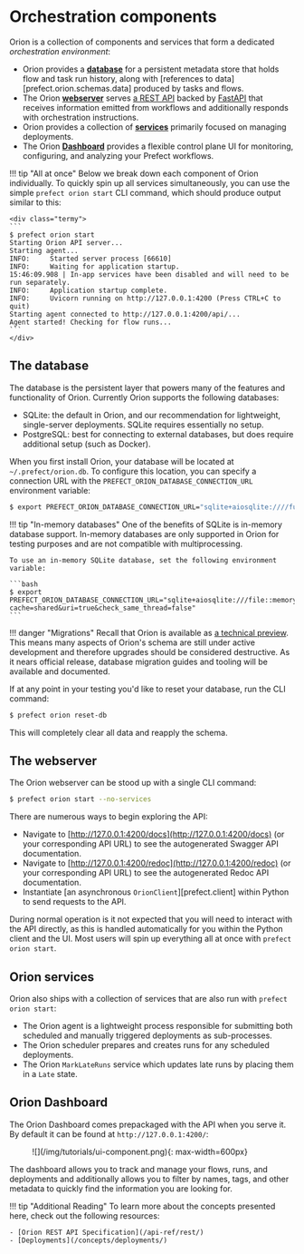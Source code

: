# Orchestration components

Orion is a collection of components and services that form a dedicated _orchestration environment_:

- Orion provides a [**database**](#the-database) for a persistent metadata store that holds flow and task run history, along with [references to data][prefect.orion.schemas.data] produced by tasks and flows.
- The Orion [**webserver**](#the-webserver) serves [a REST API](/api-ref/rest-api/) backed by [FastAPI](https://fastapi.tiangolo.com/) that receives information emitted from workflows and additionally responds with orchestration instructions.
- Orion provides a collection of [**services**](#orion-services) primarily focused on managing deployments.
- The Orion [**Dashboard**](#orion-dashboard) provides a flexible control plane UI for monitoring, configuring, and analyzing your Prefect workflows.

!!! tip "All at once"
    Below we break down each component of Orion individually. To quickly spin up all services simultaneously, you can use the simple `prefect orion start` CLI command, which should produce output similar to this:

    <div class="termy">
    ```
    $ prefect orion start
    Starting Orion API server...
    Starting agent...
    INFO:     Started server process [66610]
    INFO:     Waiting for application startup.
    15:46:09.908 | In-app services have been disabled and will need to be run separately.
    INFO:     Application startup complete.
    INFO:     Uvicorn running on http://127.0.0.1:4200 (Press CTRL+C to quit)
    Starting agent connected to http://127.0.0.1:4200/api/...
    Agent started! Checking for flow runs...
    ```
    </div>

## The database

The database is the persistent layer that powers many of the features and functionality of Orion.  Currently Orion supports the following databases:

- SQLite: the default in Orion, and our recommendation for lightweight, single-server deployments. SQLite requires essentially no setup.
- PostgreSQL: best for connecting to external databases, but does require additional setup (such as Docker).

When you first install Orion, your database will be located at `~/.prefect/orion.db`. To configure this location, you can specify a connection URL with the `PREFECT_ORION_DATABASE_CONNECTION_URL` environment variable:

```bash
$ export PREFECT_ORION_DATABASE_CONNECTION_URL="sqlite+aiosqlite:////full/path/to/a/location/orion.db"
```

!!! tip "In-memory databases"
    One of the benefits of SQLite is in-memory database support. In-memory databases are only supported in Orion for testing purposes and are not compatible with multiprocessing.  
    
    To use an in-memory SQLite database, set the following environment variable:

    ```bash
    $ export PREFECT_ORION_DATABASE_CONNECTION_URL="sqlite+aiosqlite:///file::memory:?cache=shared&uri=true&check_same_thread=false"
    ```

!!! danger "Migrations"
    Recall that Orion is available as [a technical preview](/faq/#why-is-orion-a-technical-preview). This means many aspects of Orion's schema are still under active development and therefore upgrades should be considered destructive.  As it nears official release, database migration guides and tooling will be available and documented.

If at any point in your testing you'd like to reset your database, run the CLI command:  

```bash
$ prefect orion reset-db
```

This will completely clear all data and reapply the schema.

## The webserver

The Orion webserver can be stood up with a single CLI command:

```bash
$ prefect orion start --no-services
```

There are numerous ways to begin exploring the API:

- Navigate to [http://127.0.0.1:4200/docs](http://127.0.0.1:4200/docs) (or your corresponding API URL) to see the autogenerated Swagger API documentation.
- Navigate to [http://127.0.0.1:4200/redoc](http://127.0.0.1:4200/redoc) (or your corresponding API URL) to see the autogenerated Redoc API documentation.
- Instantiate [an asynchronous `OrionClient`][prefect.client] within Python to send requests to the API.

During normal operation is it not expected that you will need to interact with the API directly, as this is handled automatically for you within the Python client and the UI.  Most users will spin up everything all at once with `prefect orion start`.

## Orion services

Orion also ships with a collection of services that are also run with `prefect orion start`:

- The Orion agent is a lightweight process responsible for submitting both scheduled and manually triggered deployments as sub-processes.
- The Orion scheduler prepares and creates runs for any scheduled deployments.
- The Orion `MarkLateRuns` service which updates late runs by placing them in a `Late` state.

## Orion Dashboard

The Orion Dashboard comes prepackaged with the API when you serve it. By default it can be found at `http://127.0.0.1:4200/`:

<figure markdown=1>
![](/img/tutorials/ui-component.png){: max-width=600px}
</figure>

The dashboard allows you to track and manage your flows, runs, and deployments and additionally allows you to filter by names, tags, and other metadata to quickly find the information you are looking for.

!!! tip "Additional Reading"
    To learn more about the concepts presented here, check out the following resources:

    - [Orion REST API Specification](/api-ref/rest/)
    - [Deployments](/concepts/deployments/)

